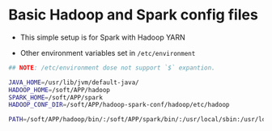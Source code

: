 # Basic Hadoop and Spark config files

- This simple setup is for Spark with Hadoop YARN

- Other environment variables set in `/etc/environment` 

```sh
## NOTE: /etc/environment dose not support `$` expantion. 

JAVA_HOME=/usr/lib/jvm/default-java/
HADOOP_HOME=/soft/APP/hadoop
SPARK_HOME=/soft/APP/spark
HADOOP_CONF_DIR=/soft/APP/hadoop-spark-conf/hadoop/etc/hadoop

PATH=/soft/APP/hadoop/bin/:/soft/APP/spark/bin/:/usr/local/sbin:/usr/local/bin:/usr/sbin:/usr/bin:/sbin:/bin
```
